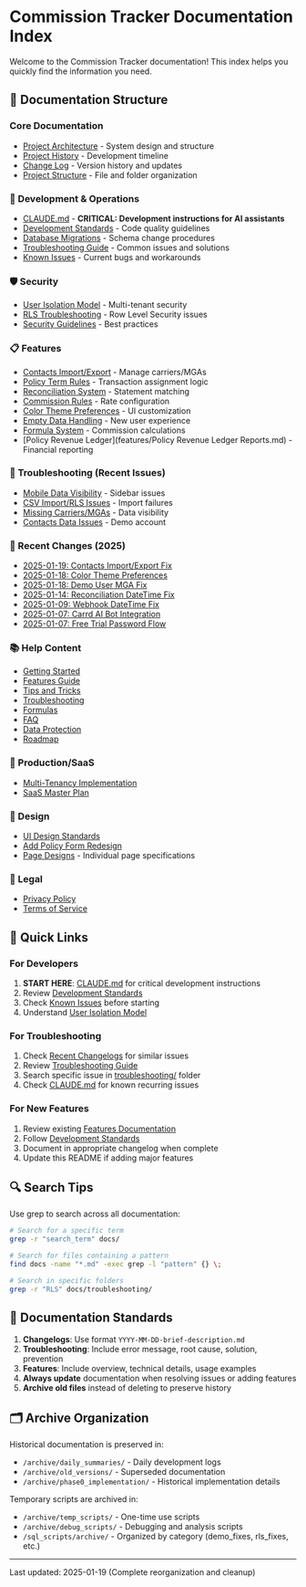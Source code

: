# Commission Tracker Documentation Index

Welcome to the Commission Tracker documentation! This index helps you quickly find the information you need.

## 📁 Documentation Structure

### Core Documentation
- [Project Architecture](core/APP_ARCHITECTURE.md) - System design and structure
- [Project History](core/PROJECT_HISTORY.md) - Development timeline
- [Change Log](core/CHANGELOG.md) - Version history and updates
- [Project Structure](core/PROJECT_STRUCTURE.md) - File and folder organization

### 🔧 Development & Operations
- [CLAUDE.md](/CLAUDE.md) - **CRITICAL: Development instructions for AI assistants**
- [Development Standards](operations/DEVELOPMENT_STANDARDS.md) - Code quality guidelines
- [Database Migrations](operations/DATABASE_MIGRATIONS.md) - Schema change procedures
- [Troubleshooting Guide](operations/TROUBLESHOOTING_GUIDE.md) - Common issues and solutions
- [Known Issues](operations/KNOWN_ISSUES_AND_FIXES.md) - Current bugs and workarounds

### 🛡️ Security
- [User Isolation Model](security/USER_ISOLATION_SECURITY_MODEL.md) - Multi-tenant security
- [RLS Troubleshooting](operations/RLS_TROUBLESHOOTING.md) - Row Level Security issues
- [Security Guidelines](development/SECURITY_GUIDELINES.md) - Best practices

### 📋 Features
- [Contacts Import/Export](features/CONTACTS_COMMISSION_STRUCTURE.md) - Manage carriers/MGAs
- [Policy Term Rules](features/MASTER_POLICY_TERM_RULES.md) - Transaction assignment logic
- [Reconciliation System](features/RECONCILIATION_SYSTEM.md) - Statement matching
- [Commission Rules](features/COMMISSION_RULES_MANAGEMENT.md) - Rate configuration
- [Color Theme Preferences](features/COLOR_THEME_PREFERENCES.md) - UI customization
- [Empty Data Handling](features/EMPTY_DATA_HANDLING_SUMMARY.md) - New user experience
- [Formula System](features/FORMULA_SYSTEM.md) - Commission calculations
- [Policy Revenue Ledger](features/Policy Revenue Ledger Reports.md) - Financial reporting

### 🐛 Troubleshooting (Recent Issues)
- [Mobile Data Visibility](troubleshooting/MOBILE_FIX_SUMMARY_2025.md) - Sidebar issues
- [CSV Import/RLS Issues](troubleshooting/CSV_IMPORT_RLS_ISSUES_2025.md) - Import failures
- [Missing Carriers/MGAs](troubleshooting/MISSING_CARRIERS_MGAS_2025.md) - Data visibility
- [Contacts Data Issues](troubleshooting/contacts-data-visibility-issues.md) - Demo account

### 📅 Recent Changes (2025)
- [2025-01-19: Contacts Import/Export Fix](changelogs/2025-01-19-contacts-import-export-fix.md)
- [2025-01-18: Color Theme Preferences](changelogs/2025-01-18-color-theme-preferences.md)
- [2025-01-18: Demo User MGA Fix](changelogs/2025-01-18-demo-user-mga-visibility-fix.md)
- [2025-01-14: Reconciliation DateTime Fix](changelogs/2025-01-14-reconciliation-datetime-fix.md)
- [2025-01-09: Webhook DateTime Fix](changelogs/2025-01-09-webhook-datetime-fix.md)
- [2025-01-07: Carrd AI Bot Integration](changelogs/2025-01-07-carrd-ai-bot-integration.md)
- [2025-01-07: Free Trial Password Flow](changelogs/2025-01-07-free-trial-password-flow.md)

### 📚 Help Content
- [Getting Started](../help_content/01_getting_started.md)
- [Features Guide](../help_content/02_features_guide.md)  
- [Tips and Tricks](../help_content/03_tips_and_tricks.md)
- [Troubleshooting](../help_content/04_troubleshooting.md)
- [Formulas](../help_content/05_formulas.md)
- [FAQ](../help_content/06_faq.md)
- [Data Protection](../help_content/07_data_protection.md)
- [Roadmap](../help_content/08_roadmap.md)

### 🏢 Production/SaaS
- [Multi-Tenancy Implementation](production/MULTI_TENANCY_IMPLEMENTATION.md)
- [SaaS Master Plan](production/SAAS_MASTER_PLAN_STATUS.md)

### 📐 Design
- [UI Design Standards](design/UI_DESIGN_STANDARDS.md)
- [Add Policy Form Redesign](design/ADD_POLICY_FORM_REDESIGN.md)
- [Page Designs](design/PAGE_DESIGNS/) - Individual page specifications

### 📜 Legal
- [Privacy Policy](legal/privacy_policy.md)
- [Terms of Service](legal/terms_of_service.md)

## 🚀 Quick Links

### For Developers
1. **START HERE**: [CLAUDE.md](/CLAUDE.md) for critical development instructions
2. Review [Development Standards](operations/DEVELOPMENT_STANDARDS.md)
3. Check [Known Issues](operations/KNOWN_ISSUES_AND_FIXES.md) before starting
4. Understand [User Isolation Model](security/USER_ISOLATION_SECURITY_MODEL.md)

### For Troubleshooting
1. Check [Recent Changelogs](changelogs/) for similar issues
2. Review [Troubleshooting Guide](operations/TROUBLESHOOTING_GUIDE.md)
3. Search specific issue in [troubleshooting/](troubleshooting/) folder
4. Check [CLAUDE.md](/CLAUDE.md) for known recurring issues

### For New Features
1. Review existing [Features Documentation](features/)
2. Follow [Development Standards](operations/DEVELOPMENT_STANDARDS.md)
3. Document in appropriate changelog when complete
4. Update this README if adding major features

## 🔍 Search Tips

Use grep to search across all documentation:
```bash
# Search for a specific term
grep -r "search_term" docs/

# Search for files containing a pattern
find docs -name "*.md" -exec grep -l "pattern" {} \;

# Search in specific folders
grep -r "RLS" docs/troubleshooting/
```

## 📝 Documentation Standards

1. **Changelogs**: Use format `YYYY-MM-DD-brief-description.md`
2. **Troubleshooting**: Include error message, root cause, solution, prevention
3. **Features**: Include overview, technical details, usage examples
4. **Always update** documentation when resolving issues or adding features
5. **Archive old files** instead of deleting to preserve history

## 🗂️ Archive Organization

Historical documentation is preserved in:
- `/archive/daily_summaries/` - Daily development logs
- `/archive/old_versions/` - Superseded documentation
- `/archive/phase0_implementation/` - Historical implementation details

Temporary scripts are archived in:
- `/archive/temp_scripts/` - One-time use scripts
- `/archive/debug_scripts/` - Debugging and analysis scripts
- `/sql_scripts/archive/` - Organized by category (demo_fixes, rls_fixes, etc.)

---

Last updated: 2025-01-19 (Complete reorganization and cleanup)